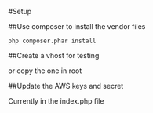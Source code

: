 #Setup

##Use composer to install the vendor files

    php composer.phar install

##Create a vhost for testing

or copy the one in root

##Update the AWS keys and secret

Currently in the index.php file